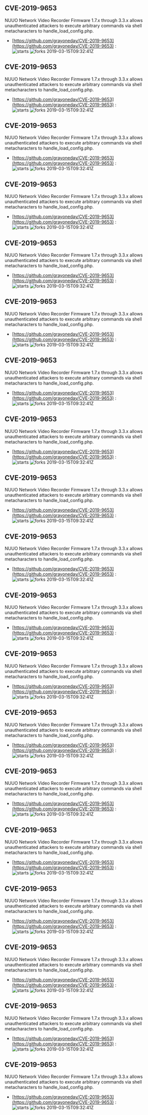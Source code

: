 ## CVE-2019-9653
 NUUO Network Video Recorder Firmware 1.7.x through 3.3.x allows unauthenticated attackers to execute arbitrary commands via shell metacharacters to handle_load_config.php.

- [https://github.com/grayoneday/CVE-2019-9653](https://github.com/grayoneday/CVE-2019-9653) :  
![starts](https://img.shields.io/github/stars/grayoneday/CVE-2019-9653.svg) 
![forks](https://img.shields.io/github/forks/grayoneday/CVE-2019-9653.svg) 
2019-03-15T09:32:41Z

## CVE-2019-9653
 NUUO Network Video Recorder Firmware 1.7.x through 3.3.x allows unauthenticated attackers to execute arbitrary commands via shell metacharacters to handle_load_config.php.

- [https://github.com/grayoneday/CVE-2019-9653](https://github.com/grayoneday/CVE-2019-9653) :  
![starts](https://img.shields.io/github/stars/grayoneday/CVE-2019-9653.svg) 
![forks](https://img.shields.io/github/forks/grayoneday/CVE-2019-9653.svg) 
2019-03-15T09:32:41Z

## CVE-2019-9653
 NUUO Network Video Recorder Firmware 1.7.x through 3.3.x allows unauthenticated attackers to execute arbitrary commands via shell metacharacters to handle_load_config.php.

- [https://github.com/grayoneday/CVE-2019-9653](https://github.com/grayoneday/CVE-2019-9653) :  
![starts](https://img.shields.io/github/stars/grayoneday/CVE-2019-9653.svg) 
![forks](https://img.shields.io/github/forks/grayoneday/CVE-2019-9653.svg) 
2019-03-15T09:32:41Z

## CVE-2019-9653
 NUUO Network Video Recorder Firmware 1.7.x through 3.3.x allows unauthenticated attackers to execute arbitrary commands via shell metacharacters to handle_load_config.php.

- [https://github.com/grayoneday/CVE-2019-9653](https://github.com/grayoneday/CVE-2019-9653) :  
![starts](https://img.shields.io/github/stars/grayoneday/CVE-2019-9653.svg) 
![forks](https://img.shields.io/github/forks/grayoneday/CVE-2019-9653.svg) 
2019-03-15T09:32:41Z

## CVE-2019-9653
 NUUO Network Video Recorder Firmware 1.7.x through 3.3.x allows unauthenticated attackers to execute arbitrary commands via shell metacharacters to handle_load_config.php.

- [https://github.com/grayoneday/CVE-2019-9653](https://github.com/grayoneday/CVE-2019-9653) :  
![starts](https://img.shields.io/github/stars/grayoneday/CVE-2019-9653.svg) 
![forks](https://img.shields.io/github/forks/grayoneday/CVE-2019-9653.svg) 
2019-03-15T09:32:41Z

## CVE-2019-9653
 NUUO Network Video Recorder Firmware 1.7.x through 3.3.x allows unauthenticated attackers to execute arbitrary commands via shell metacharacters to handle_load_config.php.

- [https://github.com/grayoneday/CVE-2019-9653](https://github.com/grayoneday/CVE-2019-9653) :  
![starts](https://img.shields.io/github/stars/grayoneday/CVE-2019-9653.svg) 
![forks](https://img.shields.io/github/forks/grayoneday/CVE-2019-9653.svg) 
2019-03-15T09:32:41Z

## CVE-2019-9653
 NUUO Network Video Recorder Firmware 1.7.x through 3.3.x allows unauthenticated attackers to execute arbitrary commands via shell metacharacters to handle_load_config.php.

- [https://github.com/grayoneday/CVE-2019-9653](https://github.com/grayoneday/CVE-2019-9653) :  
![starts](https://img.shields.io/github/stars/grayoneday/CVE-2019-9653.svg) 
![forks](https://img.shields.io/github/forks/grayoneday/CVE-2019-9653.svg) 
2019-03-15T09:32:41Z

## CVE-2019-9653
 NUUO Network Video Recorder Firmware 1.7.x through 3.3.x allows unauthenticated attackers to execute arbitrary commands via shell metacharacters to handle_load_config.php.

- [https://github.com/grayoneday/CVE-2019-9653](https://github.com/grayoneday/CVE-2019-9653) :  
![starts](https://img.shields.io/github/stars/grayoneday/CVE-2019-9653.svg) 
![forks](https://img.shields.io/github/forks/grayoneday/CVE-2019-9653.svg) 
2019-03-15T09:32:41Z

## CVE-2019-9653
 NUUO Network Video Recorder Firmware 1.7.x through 3.3.x allows unauthenticated attackers to execute arbitrary commands via shell metacharacters to handle_load_config.php.

- [https://github.com/grayoneday/CVE-2019-9653](https://github.com/grayoneday/CVE-2019-9653) :  
![starts](https://img.shields.io/github/stars/grayoneday/CVE-2019-9653.svg) 
![forks](https://img.shields.io/github/forks/grayoneday/CVE-2019-9653.svg) 
2019-03-15T09:32:41Z

## CVE-2019-9653
 NUUO Network Video Recorder Firmware 1.7.x through 3.3.x allows unauthenticated attackers to execute arbitrary commands via shell metacharacters to handle_load_config.php.

- [https://github.com/grayoneday/CVE-2019-9653](https://github.com/grayoneday/CVE-2019-9653) :  
![starts](https://img.shields.io/github/stars/grayoneday/CVE-2019-9653.svg) 
![forks](https://img.shields.io/github/forks/grayoneday/CVE-2019-9653.svg) 
2019-03-15T09:32:41Z

## CVE-2019-9653
 NUUO Network Video Recorder Firmware 1.7.x through 3.3.x allows unauthenticated attackers to execute arbitrary commands via shell metacharacters to handle_load_config.php.

- [https://github.com/grayoneday/CVE-2019-9653](https://github.com/grayoneday/CVE-2019-9653) :  
![starts](https://img.shields.io/github/stars/grayoneday/CVE-2019-9653.svg) 
![forks](https://img.shields.io/github/forks/grayoneday/CVE-2019-9653.svg) 
2019-03-15T09:32:41Z

## CVE-2019-9653
 NUUO Network Video Recorder Firmware 1.7.x through 3.3.x allows unauthenticated attackers to execute arbitrary commands via shell metacharacters to handle_load_config.php.

- [https://github.com/grayoneday/CVE-2019-9653](https://github.com/grayoneday/CVE-2019-9653) :  
![starts](https://img.shields.io/github/stars/grayoneday/CVE-2019-9653.svg) 
![forks](https://img.shields.io/github/forks/grayoneday/CVE-2019-9653.svg) 
2019-03-15T09:32:41Z

## CVE-2019-9653
 NUUO Network Video Recorder Firmware 1.7.x through 3.3.x allows unauthenticated attackers to execute arbitrary commands via shell metacharacters to handle_load_config.php.

- [https://github.com/grayoneday/CVE-2019-9653](https://github.com/grayoneday/CVE-2019-9653) :  
![starts](https://img.shields.io/github/stars/grayoneday/CVE-2019-9653.svg) 
![forks](https://img.shields.io/github/forks/grayoneday/CVE-2019-9653.svg) 
2019-03-15T09:32:41Z

## CVE-2019-9653
 NUUO Network Video Recorder Firmware 1.7.x through 3.3.x allows unauthenticated attackers to execute arbitrary commands via shell metacharacters to handle_load_config.php.

- [https://github.com/grayoneday/CVE-2019-9653](https://github.com/grayoneday/CVE-2019-9653) :  
![starts](https://img.shields.io/github/stars/grayoneday/CVE-2019-9653.svg) 
![forks](https://img.shields.io/github/forks/grayoneday/CVE-2019-9653.svg) 
2019-03-15T09:32:41Z

## CVE-2019-9653
 NUUO Network Video Recorder Firmware 1.7.x through 3.3.x allows unauthenticated attackers to execute arbitrary commands via shell metacharacters to handle_load_config.php.

- [https://github.com/grayoneday/CVE-2019-9653](https://github.com/grayoneday/CVE-2019-9653) :  
![starts](https://img.shields.io/github/stars/grayoneday/CVE-2019-9653.svg) 
![forks](https://img.shields.io/github/forks/grayoneday/CVE-2019-9653.svg) 
2019-03-15T09:32:41Z

## CVE-2019-9653
 NUUO Network Video Recorder Firmware 1.7.x through 3.3.x allows unauthenticated attackers to execute arbitrary commands via shell metacharacters to handle_load_config.php.

- [https://github.com/grayoneday/CVE-2019-9653](https://github.com/grayoneday/CVE-2019-9653) :  
![starts](https://img.shields.io/github/stars/grayoneday/CVE-2019-9653.svg) 
![forks](https://img.shields.io/github/forks/grayoneday/CVE-2019-9653.svg) 
2019-03-15T09:32:41Z

## CVE-2019-9653
 NUUO Network Video Recorder Firmware 1.7.x through 3.3.x allows unauthenticated attackers to execute arbitrary commands via shell metacharacters to handle_load_config.php.

- [https://github.com/grayoneday/CVE-2019-9653](https://github.com/grayoneday/CVE-2019-9653) :  
![starts](https://img.shields.io/github/stars/grayoneday/CVE-2019-9653.svg) 
![forks](https://img.shields.io/github/forks/grayoneday/CVE-2019-9653.svg) 
2019-03-15T09:32:41Z

## CVE-2019-9653
 NUUO Network Video Recorder Firmware 1.7.x through 3.3.x allows unauthenticated attackers to execute arbitrary commands via shell metacharacters to handle_load_config.php.

- [https://github.com/grayoneday/CVE-2019-9653](https://github.com/grayoneday/CVE-2019-9653) :  
![starts](https://img.shields.io/github/stars/grayoneday/CVE-2019-9653.svg) 
![forks](https://img.shields.io/github/forks/grayoneday/CVE-2019-9653.svg) 
2019-03-15T09:32:41Z

## CVE-2019-9653
 NUUO Network Video Recorder Firmware 1.7.x through 3.3.x allows unauthenticated attackers to execute arbitrary commands via shell metacharacters to handle_load_config.php.

- [https://github.com/grayoneday/CVE-2019-9653](https://github.com/grayoneday/CVE-2019-9653) :  
![starts](https://img.shields.io/github/stars/grayoneday/CVE-2019-9653.svg) 
![forks](https://img.shields.io/github/forks/grayoneday/CVE-2019-9653.svg) 
2019-03-15T09:32:41Z

